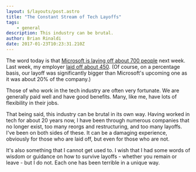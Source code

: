 ```yaml
---
layout: $/layouts/post.astro
title: "The Constant Stream of Tech Layoffs"
tags:
    - general
description: This industry can be brutal.
author: Brian Rinaldi
date: 2017-01-23T10:23:31.210Z
---
```


The word today is that [Microsoft is laying off about 700 people](http://www.businessinsider.com/about-700-microsoft-employees-to-be-laid-off-sources-say-2017-1) next week. Last week, my employer [laid off about 450](http://www.rttnews.com/2733472/progress-software-q4-loss-widens-coo-jerry-rulli-to-step-down-to-cut-jobs.aspx). (Of course, on a percentage basis, our layoff was significantly bigger than Microsoft's upcoming one as it was about 20% of the company.)

Those of who work in the tech industry are often very fortunate. We are generally paid well and have good benefits. Many, like me, have lots of flexibility in their jobs.

That being said, this industry can be brutal in its own way. Having worked in tech for about 20 years now, I have been through numerous companies that no longer exist, too many reorgs and restructuring, and too many layoffs. I've been on both sides of these. It can be a damaging experience, obviously for those who are laid off, but even for those who are not.

It's also something that I cannot get used to. I wish that I had some words of wisdom or guidance on how to survive layoffs - whether you remain or leave - but I do not. Each one has been terrible in a unique way.